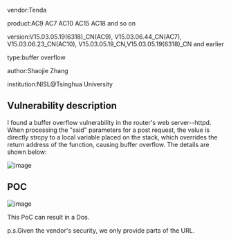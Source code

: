 vendor:Tenda


product:AC9 AC7 AC10 AC15 AC18 and so on

version:V15.03.05.19(6318)_CN(AC9), V15.03.06.44_CN(AC7), V15.03.06.23_CN(AC10), V15.03.05.19_CN,V15.03.05.19(6318)_CN and earlier

type:buffer overflow

author:Shaojie Zhang

institution:NISL@Tsinghua University


Vulnerability description
-------------------------
I found a buffer overflow vulnerability in the router's web server--httpd. When processing the "ssid" parameters for a post request, the value is directly strcpy to a local variable placed on the stack, which overrides the return address of the function, causing buffer overflow.
The details are shown below:

![image](https://github.com/zsjevilhex/iot/blob/master/route/tenda/tenda-07/image.png)


POC
-------------------------

![image](https://github.com/zsjevilhex/iot/blob/master/route/tenda/tenda-07/poc.jpeg)

This PoC can result in a Dos. 


p.s.Given the vendor's security, we only provide parts of the URL.
